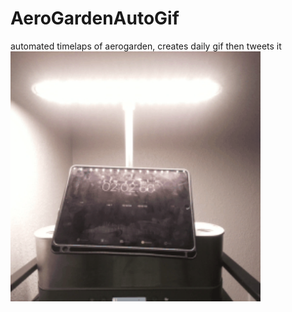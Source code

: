 # AeroGardenAutoGif
automated timelaps of aerogarden, creates daily gif then tweets it
<br>
<img src="movie.gif" width="400" height="400" />
